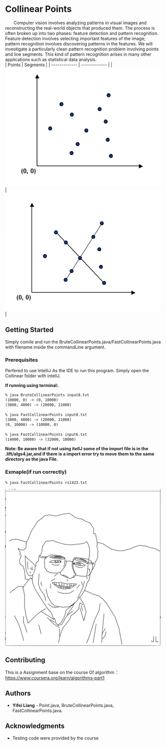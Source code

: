 # Collinear Points
&nbsp; &nbsp; &nbsp;    &nbsp;Computer vision involves analyzing patterns in visual images and reconstructing the real-world objects that produced them. The process is often broken up into two phases: feature detection and pattern recognition. Feature detection involves selecting important features of the image; pattern recognition involves discovering patterns in the features. We will investigate a particularly clean pattern recognition problem involving points and line segments. This kind of pattern recognition arises in many other applications such as statistical data analysis.  
| Points  | Segments |
| ------------- | ------------- |
| ![](collinear/points.png)  | ![](collinear/lines.png)  |


## Getting Started
Simply comile and run the BruteCollinearPoints.java/FastCollinearPoints.java with filename inside the commandLine argument.

### Prerequisites

Perfered to use IntelliJ As the IDE to run this program. Simply open the Collinear folder with intellJ.

**If running using terminal:**.   

    % java BruteCollinearPoints input8.txt  
    (10000, 0) -> (0, 10000)   
    (3000, 4000) -> (20000, 21000)   

    % java FastCollinearPoints input8.txt  
    (3000, 4000) -> (20000, 21000)   
    (0, 10000) -> (10000, 0)  

    % java FastCollinearPoints input6.txt  
    (14000, 10000) -> (32000, 10000)   

**Note:  Be aware that if not using itellJ some of the import file is in the .lift/algs4.jar,and if there is a import error try to move them to the same directory as the java File.**  

### Exmaple(if run correctly)
    % java FastCollinearPoints rs1423.txt    
![](collinear/rs1423ran.png)


## Contributing

This is a Assignment base on the course Of algorithm：https://www.coursera.org/learn/algorithms-part1


## Authors

* **Yifei Liang** - Point.java, BruteCollinearPoints.java, FastCollinearPoints.java.

## Acknowledgments

* Testing code were provided by the course
